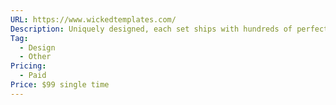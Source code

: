 ```yaml
---
URL: https://www.wickedtemplates.com/
Description: Uniquely designed, each set ships with hundreds of perfectly crafted HTML files ready to use in your next project.
Tag:
  - Design
  - Other
Pricing:
  - Paid
Price: $99 single time
---
```


